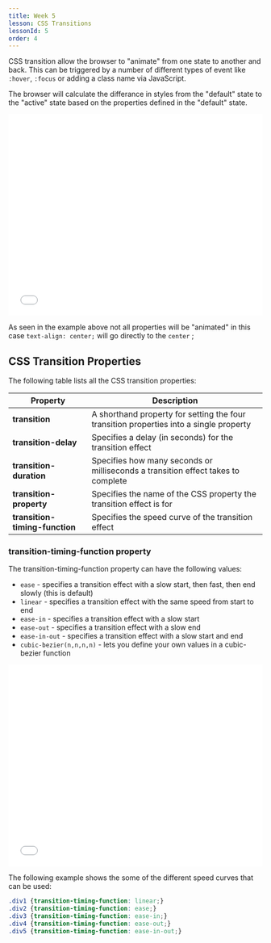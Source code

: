 ```yaml
---
title: Week 5
lesson: CSS Transitions
lessonId: 5
order: 4
---
```


CSS transition allow the browser to "animate" from one state to another and back.  This can be triggered by a number of different types of event like `:hover`, `:focus` or adding a class name via JavaScript.

The browser will calculate the differance in styles from the "default" state to the "active" state based on the properties defined in the "default" state.

<iframe height='400' scrolling='no' title='Transitions ' src='//codepen.io/danhahn/embed/bxexEV/?height=400&theme-id=light&default-tab=css,result&embed-version=2' frameborder='no' allowtransparency='true' allowfullscreen='true' style='width: 100%;'>See the Pen <a href='https://codepen.io/danhahn/pen/bxexEV/'>Transitions </a> by Dan Hahn (<a href='https://codepen.io/danhahn'>@danhahn</a>) on <a href='https://codepen.io'>CodePen</a>.
</iframe>

As seen in the example above not all properties will be "animated" in this case `text-align: center;` will go directly to the `center` ;

## CSS Transition Properties

The following table lists all the CSS transition properties:

Property | Description
---|---
**transition** | A shorthand property for setting the four transition properties into a single property
**transition-delay** | Specifies a delay (in seconds) for the transition effect
**transition-duration** | Specifies how many seconds or milliseconds a transition effect takes to complete
**transition-property** | Specifies the name of the CSS property the transition effect is for
**transition-timing-function** | Specifies the speed curve of the transition effect

### transition-timing-function property

The transition-timing-function property can have the following values:

* `ease` - specifies a transition effect with a slow start, then fast, then end slowly (this is default)
* `linear` - specifies a transition effect with the same speed from start to end
* `ease-in` - specifies a transition effect with a slow start
* `ease-out` - specifies a transition effect with a slow end
* `ease-in-out` - specifies a transition effect with a slow start and end
* `cubic-bezier(n,n,n,n)` - lets you define your own values in a cubic-bezier function

<iframe height='400' scrolling='no' title='transition-timing-function' src='//codepen.io/danhahn/embed/PdzyeO/?height=400&theme-id=light&default-tab=css,result&embed-version=2' frameborder='no' allowtransparency='true' allowfullscreen='true' style='width: 100%;'>See the Pen <a href='https://codepen.io/danhahn/pen/PdzyeO/'>transition-timing-function</a> by Dan Hahn (<a href='https://codepen.io/danhahn'>@danhahn</a>) on <a href='https://codepen.io'>CodePen</a>.
</iframe>

The following example shows the some of the different speed curves that can be used:

```css
.div1 {transition-timing-function: linear;}
.div2 {transition-timing-function: ease;}
.div3 {transition-timing-function: ease-in;}
.div4 {transition-timing-function: ease-out;}
.div5 {transition-timing-function: ease-in-out;}
```